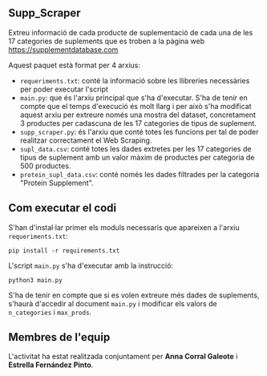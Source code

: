 ## Supp_Scraper

Extreu informació de cada producte de suplementació de cada una de les 17 categories de suplements que es troben a la pàgina web https://supplementdatabase.com

Aquest paquet està format per 4 arxius:
- `requeriments.txt`: conté la informació sobre les llibreries necessàries per poder executar l'script
- `main.py`: que és l'arxiu principal que s'ha d'executar. S'ha de tenir en compte que el temps d'execució és molt llarg i per això s'ha modificat aquest arxiu per extreure només una mostra del dataset, concretament 3 productes per cadascuna de les 17 categories de tipus de suplement.
- `supp_scraper.py`: és l'arxiu que conté totes les funcions per tal de poder realitzar correctament el Web Scraping.
- `supl_data.csv`: conté totes les dades extretes per les 17 categories de tipus de suplement amb un valor màxim de productes per categoria de 500 productes.
- `protein_supl_data.csv`: conté només les dades filtrades per la categoria "Protein Supplement".

## Com executar el codi
S'han d'instal·lar primer els moduls necessaris que apareixen a l'arxiu `requeriments.txt`:
```
pip install -r requirements.txt
```

L'script `main.py` s'ha d'executar amb la instrucció:
```
python3 main.py
```

S'ha de tenir en compte que si es volen extreure més dades de suplements, s'haurà d'accedir al document `main.py` i modificar els valors de `n_categories` i `max_prods`.

## Membres de l'equip
L'activitat ha estat realitzada conjuntament per **Anna Corral Galeote** i **Estrella Fernández Pinto**.
